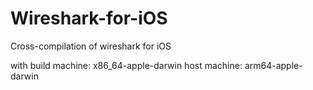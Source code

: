 # Wireshark-for-iOS

Cross-compilation of wireshark for iOS

with build machine: x86_64-apple-darwin
      host machine: arm64-apple-darwin
